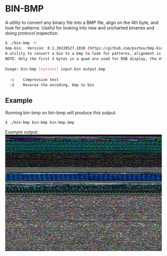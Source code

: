 # BIN-BMP

A utility to convert any binary file into a BMP file, align on the 4th byte,
and look for patterns.   Useful for looking into new and uncharted binaries and
doing protocol inspection.


```bash
$ ./bin-bmp -h
bmp-bin,  Version: 0.1.20220527.1010 (https://github.com/pschou/bmp-bin)
A utility to convert a bin to a bmp to look for patterns, alignment is done on every 4th byte, so 4 bytes -> 1 pixel.
NOTE: Only the first 3 bytes in a quad are used for RGB display, the 4th is omitted.

Usage: bin-bmp [options] input.bin output.bmp

  -c    Compression test
  -d    Reverse the encoding, bmp to bin
```

## Example
Running bin-bmp on bin-bmp will produce this output:

```bash
$ ./bin-bmp bin-bmp bin-bmp.bmp
```
Example output:
![output](bin-bmp.bmp)
